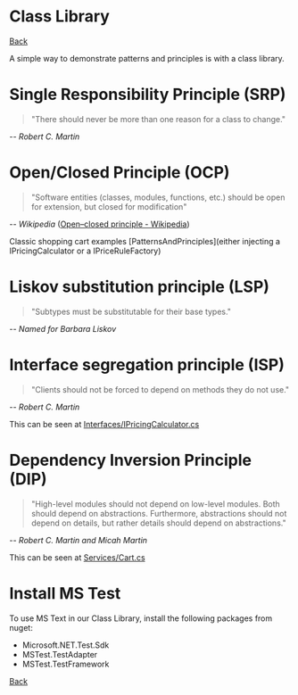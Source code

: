 # Class Library

[Back](../README.md)

A simple way to demonstrate patterns and principles is with a class library.

# Single Responsibility Principle (SRP)

> "There should never be more than one reason for a class to change."

-- *Robert C. Martin*

# Open/Closed Principle (OCP)

> "Software entities (classes, modules, functions, etc.) should be open for extension, but closed for modification"

-- *Wikipedia* ([Open–closed principle - Wikipedia](https://en.wikipedia.org/wiki/Open–closed_principle/))

Classic shopping cart examples [PatternsAndPrinciples](either injecting a IPricingCalculator or a IPriceRuleFactory)

# Liskov substitution principle (LSP)

> "Subtypes must be substitutable for their base types."

-- *Named for Barbara Liskov*

# Interface segregation principle (ISP)

> "Clients should not be forced to depend on methods they do not use."

-- *Robert C. Martin*

This can be seen at [Interfaces/IPricingCalculator.cs](PatternsAndPrinciples/ShoppingCart/Interfaces/IPricingCalculator.cs)

# Dependency Inversion Principle (DIP)

> "High-level modules should not depend on low-level modules.  Both should depend on abstractions. Furthermore, abstractions should not depend on details, but rather details should depend on abstractions."

-- *Robert C. Martin and Micah Martin*

This can be seen at [Services/Cart.cs](PatternsAndPrinciples/ShoppingCart/Services/Cart.cs)

# Install MS Test 

To use MS Text in our Class Library, install the following packages from nuget:

* Microsoft.NET.Test.Sdk 
* MSTest.TestAdapter
* MSTest.TestFramework

[Back](../README.md)
